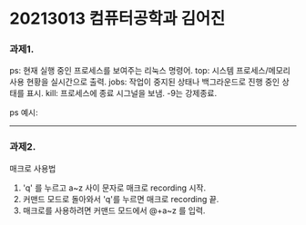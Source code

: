 # 20213013 컴퓨터공학과 김어진

### ****과제1.****

ps: 현재 실행 중인 프로세스를 보여주는 리눅스 명령어.
top: 시스템 프로세스/메모리 사용 현황을 실시간으로 출력.
jobs: 작업이 중지된 상태나 백그라운드로 진행 중인 상태를 표시.
kill: 프로세스에 종료 시그널을 보냄. -9는 강제종료.

ps 예시:



-------------------------------------------------------

### ****과제2.****

매크로 사용법

1. 'q' 를 누르고 a~z 사이 문자로 매크로 recording 시작.
2. 커맨드 모드로 돌아와서 'q'를 누르면 매크로 recording 끝.
3. 매크로를 사용하려면 커맨드 모드에서 @+a~z 를 입력.

[blog]: https://lsh424.tistory.com/37

